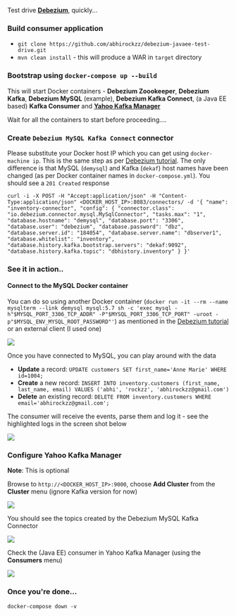 Test drive [**Debezium**](http://debezium.io), quickly...

### Build consumer application

- `git clone https://github.com/abhirockzz/debezium-javaee-test-drive.git`
- `mvn clean install` - this will produce a WAR in `target` directory

### Bootstrap using `docker-compose up --build`

This will start Docker containers - **Debezium Zoookeeper**, **Debezium Kafka**, **Debezium MySQL** (example), **Debezium Kafka Connect**, (a Java EE based) **Kafka Consumer** and [**Yahoo Kafka Manager**](https://hub.docker.com/r/sheepkiller/kafka-manager/)

Wait for all the containers to start before proceeding....

### Create `Debezium MySQL Kafka Connect` connector 

Please substitute your Docker host IP which you can get using `docker-machine ip`. This is the same step as per [Debezium tutorial](http://debezium.io/docs/tutorial/). The only difference is that MySQL (`demysql`) and Kafka (`dekaf`) host names have been changed (as per Docker container names in `docker-compose.yml`). You should see a `201 Created` response

`curl -i -X POST -H "Accept:application/json" -H "Content-Type:application/json" <DOCKER_HOST_IP>:8083/connectors/ -d '{ "name": "inventory-connector", "config": { "connector.class": "io.debezium.connector.mysql.MySqlConnector", "tasks.max": "1", "database.hostname": "demysql", "database.port": "3306", "database.user": "debezium", "database.password": "dbz", "database.server.id": "184054", "database.server.name": "dbserver1", "database.whitelist": "inventory", "database.history.kafka.bootstrap.servers": "dekaf:9092", "database.history.kafka.topic": "dbhistory.inventory" } }'`

### See it in action..

#### Connect to the MySQL Docker container

You can do so using another Docker container (`docker run -it --rm --name mysqlterm --link demysql mysql:5.7 sh -c 'exec mysql -h"$MYSQL_PORT_3306_TCP_ADDR" -P"$MYSQL_PORT_3306_TCP_PORT" -uroot -p"$MYSQL_ENV_MYSQL_ROOT_PASSWORD"'`) as mentioned in the [Debezium tutorial](http://debezium.io/docs/tutorial/) or an external client (I used one)

![](https://abhirockzz.files.wordpress.com/2017/06/mysql-1.jpg)

Once you have connected to MySQL, you can play around with the data

- **Update** a record: `UPDATE customers SET first_name='Anne Marie' WHERE id=1004;`
- **Create** a new record: `INSERT INTO inventory.customers (first_name, last_name, email) VALUES ('abhi', 'rockzz', 'abhirockzz@gmail.com')`
- **Delete** an existing record: `DELETE FROM inventory.customers WHERE email='abhirockzz@gmail.com';`

The consumer will receive the events, parse them and log it - see the highlighted logs in the screen shot below

![](https://abhirockzz.files.wordpress.com/2017/06/results.jpg)

### Configure Yahoo Kafka Manager

**Note**: This is optional

Browse to `http://<DOCKER_HOST_IP>:9000`, choose **Add Cluster** from the **Cluster** menu (ignore Kafka version for now)

![](https://abhirockzz.files.wordpress.com/2017/06/ykm-1.jpg)

You should see the topics created by the Debezium MySQL Kafka Connector

![](https://abhirockzz.files.wordpress.com/2017/06/ykm-2.jpg)

Check the (Java EE) consumer in Yahoo Kafka Manager (using the **Consumers** menu)

![](https://abhirockzz.files.wordpress.com/2017/06/consumer-11.jpg)

### Once you're done...

`docker-compose down -v`
